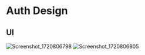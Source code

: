 # Auth Design

## UI

![Screenshot_1720806798](https://github.com/user-attachments/assets/63c43eb8-aa89-4a44-872d-29953d85a4e3)
![Screenshot_1720806805](https://github.com/user-attachments/assets/d7122ae7-9287-4323-999a-58ee3d559dc5)
